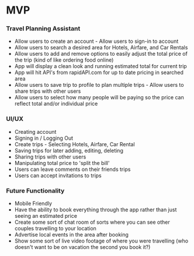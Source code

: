 # MVP

### Travel Planning Assistant

- Allow users to create an account - Allow users to sign-in to account
- Allow users to search a desired area for Hotels, Airfare, and Car Rentals
- Allow users to add and remove options to easily adjust the total price of the trip (kind of like ordering food online)
- App will display a clean look and running estimated total for current trip
- App will hit API's from rapidAPI.com for up to date pricing in searched area
- Allow users to save trip to profile to plan multiple trips - Allow users to share trips with other users
- Allow users to select how many people will be paying so the price can reflect total and/or individual price

### UI/UX

- Creating account
- Signing in / Logging Out
- Create trips - Selecting Hotels, Airfare, Car Rental
- Saving trips for later adding, editing, deleting
- Sharing trips with other users
- Manipulating total price to 'split the bill'
- Users can leave comments on their friends trips
- Users can accept invitations to trips

### Future Functionality

- Mobile Friendly
- Have the ability to book everything through the app rather than just seeing an estimated price
- Create some sort of chat room of sorts where you can see other couples travelling to your location
- Advertise local events in the area after booking
- Show some sort of live video footage of where you were travelling (who doesn't want to be on vacation the second you book it?)
